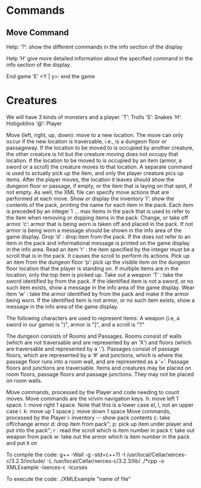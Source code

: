 # Commands

## Move Command 

Help: ‘?’: show the different commands in the info section of the display

Help ‘H’ <command>give more detailed information about the specified command in the info section of
the display.

End game ‘E’ <Y | y>: end the game

# Creatures

We will have 3 kinds of monsters and a player. 
‘T’: Trolls
‘S’: Snakes
‘H’: Hobgoblins
‘@’: Player


Move (left, right, up, down): move to a new location. The move can only occur if the new location is
traversable, i.e., is a dungeon floor or passageway. If the location to be moved to is occupied by another
creature, the other creature is hit but the creature moving does not occupy that location. If the location 
to be moved to is occupied by an item (armor, a sword or a scroll) the creature moves to that location.
A separate command is used to actually pick up the item, and only the player creature pics up items.
After the player moves, the location it leaves should show the dungeon floor or passage, if empty, or the
item that is laying on that spot, if not empty.
As well, the XML file can specify move actions that are performed at each move.
Show or display the inventory ‘I’: show the contents of the pack, printing the name for each item in the
pack. Each item is preceded by an integer 1 … max items in the pack that is used to refer to the item
when removing or dopping items in the pack.
Change, or take off armor ‘c’: armor that is being worn is taken off and placed in the pack. If not armor
is being worn a message should be shown in the info area of the game display.
Drop ‘d’ <integer>: drop item <integer> from the pack. If the <integer> does not refer to an item in the
pack and informational message is printed on the game display in the info area.
Read an item ‘r’ <integer>: the item specified by the integer must be a scroll that is in the pack. It causes
the scroll to perform its actions.
Pick up an item from the dungeon floor ‘p’: pick up the visible item on the dungeon floor location that
the player is standing on. If multiple items are in the location, only the top item is picked up.
Take out a weapon ‘T’ <integer>: take the sword identified by <integer> from the pack. If the identified
item is not a sword, or no such item exists, show a message in the info area of the game display.
Wear item ‘w’ <integer>: take the armor identified by <integer> from the pack and make it the armor
being worn. If the identified item is not armor, or no such item exists, show a message in the info area
of the game display.

The following characters are used to represent items: A weapon (i.e, a sword in our game) is ")", armor
is "]", and a scroll is "?"

The dungeon consists of Rooms and Passages. Rooms consist of walls (which are not traversable and are
represented by an ‘X’) and floors (which are traversable and represented by a ‘.’). Passages consist of
passage floors, which are represented by a ‘#’ and junctions, which is where the passage floor runs into
a room wall, and are represented as a ‘+’. Passage floors and junctions are traversable. Items and
creatures may be placed on room floors, passage floors and passage junctions. They may not be placed
on room walls. 

Move commands, processed by the Player and code needing to count moves.
Move commands are the vi/vim navigation keys.
h: move left 1 space.
l: move right 1 space. Note that this is a lower case el, l, not an upper case i.
k: move up 1 space
j: move down 1 space
Move commands, processed by the Player
i: inventory -- show pack contents
c: take off/change armor
d: drop <item number> item from pack";
p: pick up item under player and put into the pack";
r <item in pack number>: read the scroll which is item number <item in pack number> in pack
t: take out weapon from pack
w: take out the armor which is item number <item number in pack> in the pack and put it on



To compile the code: 
g++ -Wall -g -std=c++11 -I /usr/local/Cellar/xerces-c/3.2.3/include/ -L /usr/local/Cellar/xerces-c/3.2.3/lib/ ./*cpp -o XMLExample -lxerces-c -lcurses


To execute the code:
./XMLExample "name of file"
